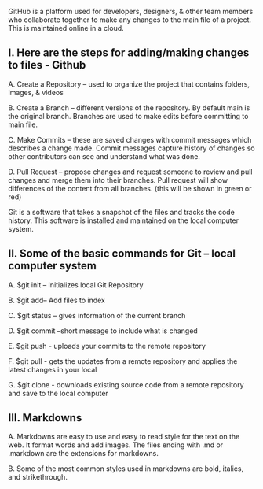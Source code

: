 GitHub is a platform used for developers, designers, & other team members who collaborate together to make any changes to the main file of a project. This is maintained online in a cloud.

## I.	Here are the steps for adding/making changes to files - Github	
A.	Create a Repository – used to organize the project that contains folders, images, & videos

B.	Create a Branch – different versions of the repository. By default main is the original branch. Branches are used to make edits before committing to main file.

C.	Make Commits – these are saved changes with commit messages which describes a change made. Commit messages capture history of changes so other contributors can see and understand what was done.

D.	Pull Request – propose changes and request someone to review and pull changes and merge them into their branches. Pull request will show differences of the content from all branches. (this will be shown in green or red)

Git is a software that takes a snapshot of the files and tracks the code history. This software is installed and maintained on the local computer system.

## II.	Some of the basic commands for Git – local computer system
A.	$git init – Initializes local Git Repository 

B.	$git add– Add files to index

C.	$git status – gives information of the current branch

D.	$git commit –short message to include what is changed

E.	$git push - uploads your commits to the remote repository

F.	$git pull - gets the updates from a remote repository and applies the latest changes in your local 

G.	$git clone - downloads existing source code from a remote repository and save to the local computer

## III.	Markdowns
A.	Markdowns are easy to use and easy to read style for the text on the web. It format words and add images. The files ending with .md or .markdown are the extensions for markdowns. 

B.	Some of the most common styles used in markdowns are bold, italics, and strikethrough. 
